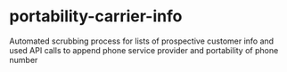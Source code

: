 # portability-carrier-info
Automated scrubbing process for lists of prospective customer info and used API calls to append phone service provider and portability of phone number
